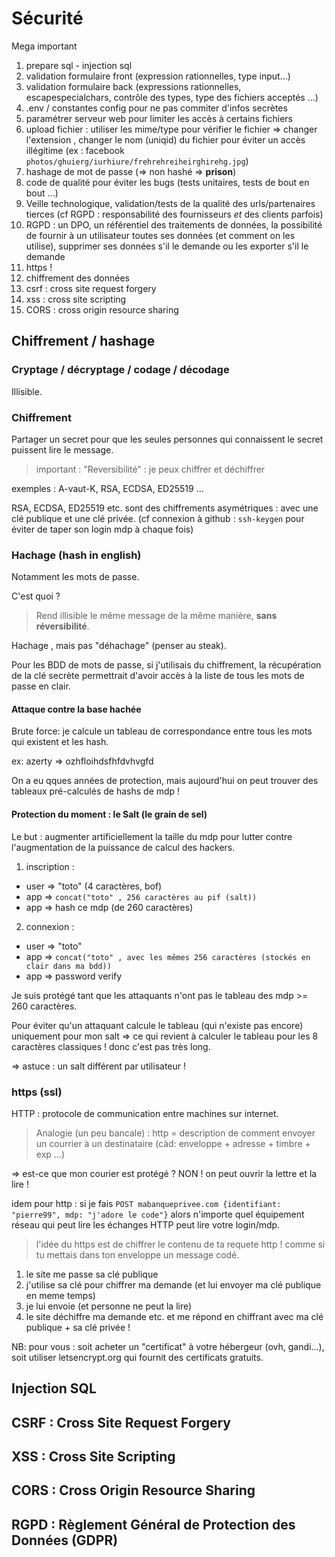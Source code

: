 # Sécurité

Mega important

1. prepare sql - injection sql
1. validation formulaire front (expression rationnelles, type input...)
1. validation formulaire back (expressions rationnelles, escapespecialchars, contrôle des types, type des fichiers acceptés ...)
1. .env / constantes config pour ne pas commiter d'infos secrètes
1. paramétrer serveur web pour limiter les accès à certains fichiers
1. upload fichier : utiliser les mime/type pour vérifier le fichier => changer l'extension , changer le nom (uniqid) du fichier pour éviter un accès illégitime (ex : facebook `photos/ghuierg/iurhiure/frehrehreiheirghirehg.jpg`)
1. hashage de mot de passe (=> non hashé => **prison**)
1. code de qualité pour éviter les bugs (tests unitaires, tests de bout en bout ...)
1. Veille technologique, validation/tests de la qualité des urls/partenaires tierces (cf RGPD : responsabilité des fournisseurs _et_ des clients parfois)
1. RGPD : un DPO, un référentiel des traitements de données, la possibilité de fournir à un utilisateur toutes ses données (et comment on les utilise), supprimer ses données s'il le demande ou les exporter s'il le demande
1. https !
1. chiffrement des données
1. csrf : cross site request forgery
1. xss : cross site scripting
1. CORS : cross origin resource sharing

## Chiffrement / hashage

### Cryptage / décryptage / codage / décodage

Illisible. 

### Chiffrement

Partager un secret pour que les seules personnes qui connaissent le secret puissent lire le message.

> important : "Reversibilité" : je peux chiffrer et déchiffrer

exemples : A-vaut-K, RSA, ECDSA, ED25519 ...

RSA, ECDSA, ED25519 etc. sont des chiffrements asymétriques : avec une clé publique et une clé privée. (cf connexion à github : `ssh-keygen` pour éviter de taper son login mdp à chaque fois)

### Hachage (hash in english)

Notamment les mots de passe.

C'est quoi ?

> Rend illisible le même message de la même manière, **sans réversibilité**.

Hachage , mais pas "déhachage" (penser au steak).

Pour les BDD de mots de passe, si j'utilisais du chiffrement, la récupération de la clé secrète permettrait d'avoir accès à la liste de tous les mots de passe en clair.

#### Attaque contre la base hachée

Brute force: je calcule un tableau de correspondance entre tous les mots qui existent et les hash.

ex: azerty => ozhfloihdsfhfdvhvgfd

On a eu qques années de protection, mais aujourd'hui on peut trouver des tableaux pré-calculés de hashs de mdp !

#### Protection du moment : le Salt (le grain de sel)

Le but : augmenter artificiellement la taille du mdp pour lutter contre l'augmentation de la puissance de calcul des hackers.

1. inscription :
  * user => "toto" (4 caractères, bof)
  * app => `concat("toto" , 256 caractères au pif (salt))`
  * app => hash ce mdp (de 260 caractères)

2. connexion :
  * user => "toto"
  * app => `concat("toto" , avec les mêmes 256 caractères (stockés en clair dans ma bdd))`
  * app => password verify

Je suis protégé tant que les attaquants n'ont pas le tableau des mdp >= 260 caractères.

Pour éviter qu'un attaquant calcule le tableau (qui n'existe pas encore) uniquement pour mon salt => ce qui revient à calculer le tableau pour les 8 caractères classiques ! donc c'est pas très long.

=> astuce : un salt différent par utilisateur !

### https (ssl)

HTTP : protocole de communication entre machines sur internet.

> Analogie (un peu bancale) : http = description de comment envoyer un courrier à un destinataire (càd: enveloppe + adresse + timbre + exp ...)

=> est-ce que mon courier est protégé ? NON ! on peut ouvrir la lettre et la lire !

idem pour http : si je fais `POST mabanqueprivee.com {identifiant: "pierre99", mdp: "j'adore le code"}` alors n'importe quel équipement réseau qui peut lire les échanges HTTP peut lire votre login/mdp.

> l'idée du https est de chiffrer le contenu de ta requete http ! comme si tu mettais dans ton enveloppe un message codé.

1. le site me passe sa clé publique
2. j'utilise sa clé pour chiffrer ma demande (et lui envoyer ma clé publique en meme temps)
3. je lui envoie (et personne ne peut la lire)
4. le site déchiffre ma demande etc. et me répond en chiffrant avec ma clé publique + sa clé privée !

NB: pour vous : soit acheter un "certificat" à votre hébergeur (ovh, gandi...), soit utiliser letsencrypt.org qui fournit des certificats gratuits.

## Injection SQL



## CSRF : Cross Site Request Forgery

## XSS : Cross Site Scripting

## CORS : Cross Origin Resource Sharing

## RGPD : Règlement Général de Protection des Données (GDPR)
